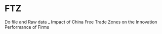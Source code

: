 # FTZ
Do file and Raw data _ Impact of China Free Trade Zones on the Innovation Performance of Firms
